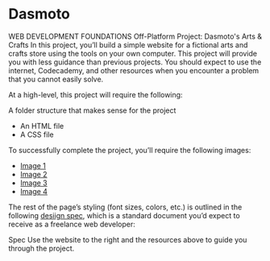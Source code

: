 # Dasmoto

WEB DEVELOPMENT FOUNDATIONS
Off-Platform Project: Dasmoto's Arts & Crafts
In this project, you’ll build a simple website for a fictional arts and crafts store using the tools on your own computer. This project will provide you with less guidance than previous projects. You should expect to use the internet, Codecademy, and other resources when you encounter a problem that you cannot easily solve.

At a high-level, this project will require the following:

A folder structure that makes sense for the project
- An HTML file
- A CSS file

To successfully complete the project, you’ll require the following images:
- [Image 1](https://github.com/alincoln81/Dasmoto/blob/main/assets/images/finnish.jpeg)
- [Image 2](https://github.com/alincoln81/Dasmoto/blob/main/assets/images/frames.jpeg)
- [Image 3](https://github.com/alincoln81/Dasmoto/blob/main/assets/images/hacksaw.jpeg)
- [Image 4](https://github.com/alincoln81/Dasmoto/blob/main/assets/images/pattern.jpeg)

The rest of the page’s styling (font sizes, colors, etc.) is outlined in the following [desiign spec](https://github.com/alincoln81/Dasmoto/blob/main/dasmotos-arts_redline.jpeg), which is a standard document you’d expect to receive as a freelance web developer:

Spec
Use the website to the right and the resources above to guide you through the project.
